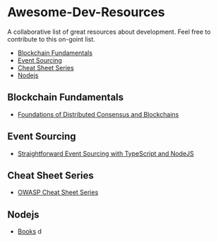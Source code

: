 # Awesome-Dev-Resources
A collaborative list of great resources about development. Feel free to contribute to this on-goint list.

* [Blockchain Fundamentals](#blockchain-fundamentals)
* [Event Sourcing](#event-sourcing)
* [Cheat Sheet Series](#cheat-sheet-series)
* [Nodejs](#nodejs)

## Blockchain Fundamentals
 * [Foundations of Distributed Consensus and Blockchains](http://elaineshi.com/docs/blockchain-book.pdf)


## Event Sourcing
 * [Straightforward Event Sourcing with TypeScript and NodeJS](https://event-driven.io/en/type_script_node_Js_event_sourcing/)

## Cheat Sheet Series
 * [OWASP Cheat Sheet Series](https://cheatsheetseries.owasp.org/index.html)
## Nodejs
 * [Books](https://github.com/samayun/devbooks) d